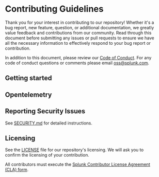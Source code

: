 # Contributing Guidelines

Thank you for your interest in contributing to our repository! Whether it's a bug
report, new feature, question, or additional documentation, we greatly value
feedback and contributions from our community. Read through this document
before submitting any issues or pull requests to ensure we have all the
necessary information to effectively respond to your bug report or
contribution.

In addition to this document, please review our [Code of
Conduct](CODE_OF_CONDUCT.md). For any code of conduct questions or comments
please email oss@splunk.com.


## Getting started

## Opentelemetry

## Reporting Security Issues

See [SECURITY.md](SECURITY.md#reporting-security-issues) for detailed instructions.

## Licensing

See the [LICENSE](LICENSE) file for our repository's licensing. We will ask you to
confirm the licensing of your contribution.

All contributors must execute the [Splunk Contributor License Agreement
(CLA) form](https://www.splunk.com/en_us/form/contributions.html).
